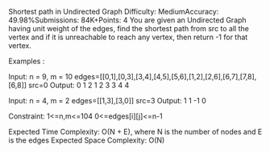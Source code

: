 Shortest path in Undirected Graph
Difficulty: MediumAccuracy: 49.98%Submissions: 84K+Points: 4
You are given an Undirected Graph having unit weight of the edges, find the shortest path from src to all the vertex and if it is unreachable to reach any vertex, then return -1 for that vertex.

Examples :

Input:
n = 9, m = 10
edges=[[0,1],[0,3],[3,4],[4,5],[5,6],[1,2],[2,6],[6,7],[7,8],[6,8]] 
src=0
Output:
0 1 2 1 2 3 3 4 4

Input:
n = 4, m = 2
edges=[[1,3],[3,0]] 
src=3
Output:
1 1 -1 0

Constraint:
1<=n,m<=104
0<=edges[i][j]<=n-1

Expected Time Complexity: O(N + E), where N is the number of nodes and E is the edges
Expected Space Complexity: O(N)

